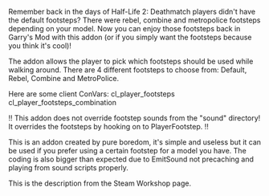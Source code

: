 Remember back in the days of Half-Life 2: Deathmatch players didn't have the default footsteps? There were rebel, combine and metropolice footsteps depending on your model. Now you can enjoy those footsteps back in Garry's Mod with this addon (or if you simply want the footsteps because you think it's cool)!

The addon allows the player to pick which footsteps should be used while walking around. There are 4 different footsteps to choose from: Default, Rebel, Combine and MetroPolice.

Here are some client ConVars:
cl_player_footsteps
cl_player_footsteps_combination

!! This addon does not override footstep sounds from the "sound" directory! It overrides the footsteps by hooking on to PlayerFootstep. !!

This is an addon created by pure boredom, it's simple and useless but it can be used if you prefer using a certain footstep for a model you have. The coding is also bigger than expected due to EmitSound not precaching and playing from sound scripts properly.

This is the description from the Steam Workshop page.
